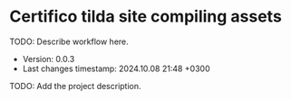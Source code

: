 <!--
@since 2024.10.06, 22:56
@changed 2024.10.06, 22:56
-->

# Certifico tilda site compiling assets

TODO: Describe workflow here.

- Version: 0.0.3
- Last changes timestamp: 2024.10.08 21:48 +0300

TODO: Add the project description.
